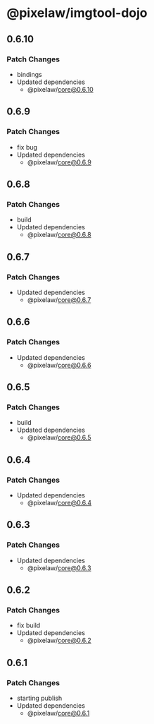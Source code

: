 # @pixelaw/imgtool-dojo

## 0.6.10

### Patch Changes

- bindings
- Updated dependencies
  - @pixelaw/core@0.6.10

## 0.6.9

### Patch Changes

- fix bug
- Updated dependencies
  - @pixelaw/core@0.6.9

## 0.6.8

### Patch Changes

- build
- Updated dependencies
  - @pixelaw/core@0.6.8

## 0.6.7

### Patch Changes

- Updated dependencies
  - @pixelaw/core@0.6.7

## 0.6.6

### Patch Changes

- Updated dependencies
  - @pixelaw/core@0.6.6

## 0.6.5

### Patch Changes

- build
- Updated dependencies
  - @pixelaw/core@0.6.5

## 0.6.4

### Patch Changes

- Updated dependencies
  - @pixelaw/core@0.6.4

## 0.6.3

### Patch Changes

- Updated dependencies
  - @pixelaw/core@0.6.3

## 0.6.2

### Patch Changes

- fix build
- Updated dependencies
  - @pixelaw/core@0.6.2

## 0.6.1

### Patch Changes

- starting publish
- Updated dependencies
  - @pixelaw/core@0.6.1
